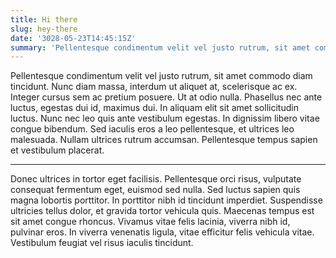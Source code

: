 ```yaml
---
title: Hi there
slug: hey-there
date: '3028-05-23T14:45:15Z'
summary: 'Pellentesque condimentum velit vel justo rutrum, sit amet commodo diam tincidunt. Nunc diam massa, interdum ut aliquet at, scelerisque ac ex. Integer cursus sem ac pretium posuere. Ut at odio nulla. Phasellus nec ante luctus, egestas dui id, maximus dui.'
---
```


Pellentesque condimentum velit vel justo rutrum, sit amet commodo diam tincidunt. Nunc diam massa, interdum ut aliquet at, scelerisque ac ex. Integer cursus sem ac pretium posuere. Ut at odio nulla. Phasellus nec ante luctus, egestas dui id, maximus dui. In aliquam elit sit amet sollicitudin luctus. Nunc nec leo quis ante vestibulum egestas. In dignissim libero vitae congue bibendum. Sed iaculis eros a leo pellentesque, et ultrices leo malesuada. Nullam ultrices rutrum accumsan. Pellentesque tempus sapien et vestibulum placerat.

---

Donec ultrices in tortor eget facilisis. Pellentesque orci risus, vulputate consequat fermentum eget, euismod sed nulla. Sed luctus sapien quis magna lobortis porttitor. In porttitor nibh id tincidunt imperdiet. Suspendisse ultricies tellus dolor, et gravida tortor vehicula quis. Maecenas tempus est sit amet congue rhoncus. Vivamus vitae felis lacinia, viverra nibh id, pulvinar eros. In viverra venenatis ligula, vitae efficitur felis vehicula vitae. Vestibulum feugiat vel risus iaculis tincidunt.

